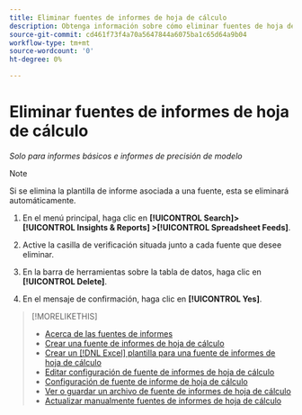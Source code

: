 ```yaml
---
title: Eliminar fuentes de informes de hoja de cálculo
description: Obtenga información sobre cómo eliminar fuentes de hoja de cálculo.
source-git-commit: cd461f73f4a70a5647844a6075ba1c65d64a9b04
workflow-type: tm+mt
source-wordcount: '0'
ht-degree: 0%

---
```


# Eliminar fuentes de informes de hoja de cálculo

*Solo para informes básicos e informes de precisión de modelo*

>[!NOTE]
>
>Si se elimina la plantilla de informe asociada a una fuente, esta se eliminará automáticamente.

1. En el menú principal, haga clic en **[!UICONTROL Search]> [!UICONTROL Insights & Reports] >[!UICONTROL Spreadsheet Feeds]**.

1. Active la casilla de verificación situada junto a cada fuente que desee eliminar.

1. En la barra de herramientas sobre la tabla de datos, haga clic en **[!UICONTROL Delete]**.

1. En el mensaje de confirmación, haga clic en **[!UICONTROL Yes]**.

>[!MORELIKETHIS]
>
>* [Acerca de las fuentes de informes](spreadsheet-feed-about.md)
>* [Crear una fuente de informes de hoja de cálculo](spreadsheet-feed-create.md)
>* [Crear un [!DNL Excel] plantilla para una fuente de informes de hoja de cálculo](spreadsheet-feed-create-excel-template.md)
>* [Editar configuración de fuente de informes de hoja de cálculo](spreadsheet-feed-edit.md)
>* [Configuración de fuente de informe de hoja de cálculo](spreadsheet-feed-settings.md)
>* [Ver o guardar un archivo de fuente de informes de hoja de cálculo](spreadsheet-feed-view-or-save.md)
>* [Actualizar manualmente fuentes de informes de hoja de cálculo](spreadsheet-feed-refresh.md)

